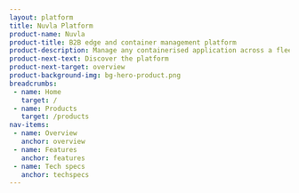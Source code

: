 ```yaml
---
layout: platform
title: Nuvla Platform
product-name: Nuvla
product-title: B2B edge and container management platform
product-description: Manage any containerised application across a fleet of edge devices and container-orchestration engines.
product-next-text: Discover the platform
product-next-target: overview
product-background-img: bg-hero-product.png
breadcrumbs:
 - name: Home
   target: /
 - name: Products
   target: /products
nav-items:
 - name: Overview
   anchor: overview
 - name: Features
   anchor: features
 - name: Tech specs
   anchor: techspecs 
---
```

